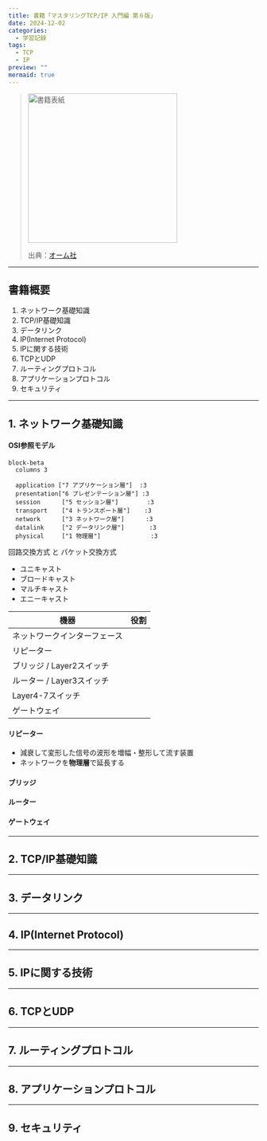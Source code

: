 ```yaml
---
title: 書籍「マスタリングTCP/IP 入門編 第６版」
date: 2024-12-02
categories:
  - 学習記録
tags:
  - TCP
  - IP
preview: ""
mermaid: true
---
```


> <img src="https://www.ohmsha.co.jp/Portals/0/book/large/978-4-274-22447-8.jpg" alt="書籍表紙" width="300">
>
> 出典：[オーム社](https://www.ohmsha.co.jp/book/9784274224478/)


--- 
## 書籍概要

1. ネットワーク基礎知識
2. TCP/IP基礎知識
3. データリンク
4. IP(Internet Protocol)
5. IPに関する技術
6. TCPとUDP
7. ルーティングプロトコル
8. アプリケーションプロトコル
9. セキュリティ


---
## 1. ネットワーク基礎知識


#### OSI参照モデル

```mermaid
block-beta
  columns 3

  application ["7 アプリケーション層"]  :3
  presentation["6 プレゼンテーション層"] :3
  session      ["5 セッション層"]        :3
  transport    ["4 トランスポート層"]    :3
  network      ["3 ネットワーク層"]      :3
  datalink     ["2 データリンク層"]       :3
  physical     ["1 物理層"]              :3
```

回路交換方式 と パケット交換方式

- ユニキャスト
- ブロードキャスト
- マルチキャスト
- エニーキャスト


| 機器                         | 役割 |
| ---------------------------- | ---- |
| ネットワークインターフェース |      |
| リピーター                   |      |
| ブリッジ    / Layer2スイッチ |      |
| ルーター    / Layer3スイッチ |      |
| Layer4-7スイッチ             |      |
| ゲートウェイ                 |      |

#### リピーター
- 減衰して変形した信号の波形を増幅・整形して流す装置
- ネットワークを**物理層**で延長する

#### ブリッジ

#### ルーター

#### 

#### ゲートウェイ

---
## 2. TCP/IP基礎知識


---
## 3. データリンク


---
## 4. IP(Internet Protocol)


---
## 5. IPに関する技術


---
## 6. TCPとUDP


---
## 7. ルーティングプロトコル


---
## 8. アプリケーションプロトコル


---
## 9. セキュリティ
 


